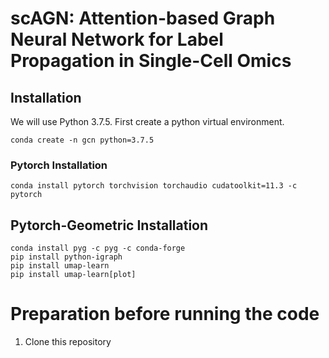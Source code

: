 # scAGN: Attention-based Graph Neural Network for Label Propagation in Single-Cell Omics

## Installation
We will use Python 3.7.5. First create a python virtual environment.

```
conda create -n gcn python=3.7.5
```

### Pytorch Installation

```
conda install pytorch torchvision torchaudio cudatoolkit=11.3 -c pytorch
```

## Pytorch-Geometric Installation

```
conda install pyg -c pyg -c conda-forge
pip install python-igraph
pip install umap-learn
pip install umap-learn[plot]
```

# Preparation before running the code
1. Clone this repository

```

```